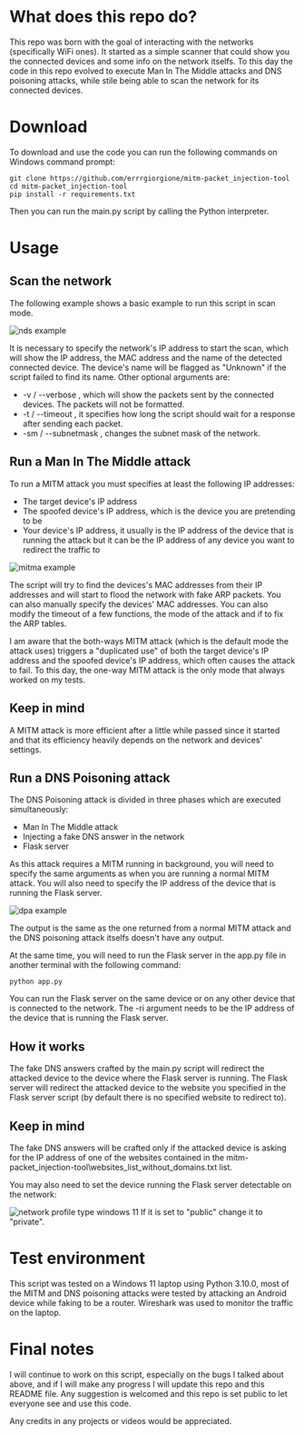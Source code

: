 # What does this repo do? 
This repo was born with the goal of interacting with the networks (specifically WiFi ones). It started as a simple scanner that could show you the connected devices and some info on the network itselfs. 
To this day the code in this repo evolved to execute Man In The Middle attacks and DNS poisoning attacks, while stile being able to scan the network for its connected devices.

# Download
To download and use the code you can run the following commands on Windows command prompt:
```
git clone https://github.com/errrgiorgione/mitm-packet_injection-tool
cd mitm-packet_injection-tool
pip install -r requirements.txt
```
Then you can run the main.py script by calling the Python interpreter.

# Usage

## Scan the network
The following example shows a basic example to run this script in scan mode.

![nds example](https://github.com/user-attachments/assets/ec87da22-f4be-4251-a250-6954e458d3c0)

It is necessary to specify the network's IP address to start the scan, which will show the IP address, the MAC address and the name of the detected connected device. The device's name will be flagged as "Unknown" if the script failed to find its name.
Other optional arguments are: 
* -v / --verbose , which will show the packets sent by the connected devices. The packets will not be formatted.
* -t / --timeout , it specifies how long the script should wait for a response after sending each packet.
* -sm / --subnetmask , changes the subnet mask of the network.

## Run a Man In The Middle attack
To run a MITM attack you must specifies at least the following IP addresses:
* The target device's IP address
* The spoofed device's IP address, which is the device you are pretending to be
* Your device's IP address, it usually is the IP address of the device that is running the attack but it can be the IP address of any device you want to redirect the traffic to
  
![mitma example](https://github.com/user-attachments/assets/1363dddc-bbd4-419b-af18-b1dd4ab4b421)

The script will try to find the devices's MAC addresses from their IP addresses and will start to flood the network with fake ARP packets.
You can also manually specify the devices' MAC addresses. You can also modify the timeout of a few functions, the mode of the attack and if to fix the ARP tables.

I am aware that the both-ways MITM attack (which is the default mode the attack uses) triggers a "duplicated use" of both the target device's IP address and the spoofed device's IP address, which often causes the attack to fail. To this day, the one-way MITM attack is the only mode that always worked on my tests.
## Keep in mind
A MITM attack is more efficient after a little while passed since it started and that its efficiency heavily depends on the network and devices' settings.

## Run a DNS Poisoning attack
The DNS Poisoning attack is divided in three phases which are executed simultaneously:
* Man In The Middle attack
* Injecting a fake DNS answer in the network
* Flask server 

As this attack requires a MITM running in background, you will need to specify the same arguments as when you are running a normal MITM attack. You will also need to specify the IP address of the device that is running the Flask server.

![dpa example](https://github.com/user-attachments/assets/fec9dda6-1c14-4ea8-9310-120e528559d5)

The output is the same as the one returned from a normal MITM attack and the DNS poisoning attack itselfs doesn't have any output.

At the same time, you will need to run the Flask server in the app.py file in another terminal with the following command:
```
python app.py
```
You can run the Flask server on the same device or on any other device that is connected to the network. The -ri argument needs to be the IP address of the device that is running the Flask server.

## How it works
The fake DNS answers crafted by the main.py script will redirect the attacked device to the device where the Flask server is running. The Flask server will redirect the attacked device to the website you specified in the Flask server script (by default there is no specified website to redirect to).

## Keep in mind
The fake DNS answers will be crafted only if the attacked device is asking for the IP address of one of the websites contained in the mitm-packet_injection-tool\websites_list_without_domains.txt list.  

You may also need to set the device running the Flask server detectable on the network:

![network profile type windows 11](https://github.com/user-attachments/assets/f59ff4dc-8d1b-48d0-9ca1-f8c0ea088604)
If it is set to "public" change it to "private".

# Test environment
This script was tested on a Windows 11 laptop using Python 3.10.0, most of the MITM and DNS poisoning attacks were tested by attacking an Android device while faking to be a router. Wireshark was used to monitor the traffic on the laptop.

# Final notes
I will continue to work on this script, especially on the bugs I talked about above, and if I will make any progress I will update this repo and this README file. 
Any suggestion is welcomed and this repo is set public to let everyone see and use this code.

Any credits in any projects or videos would be appreciated.
